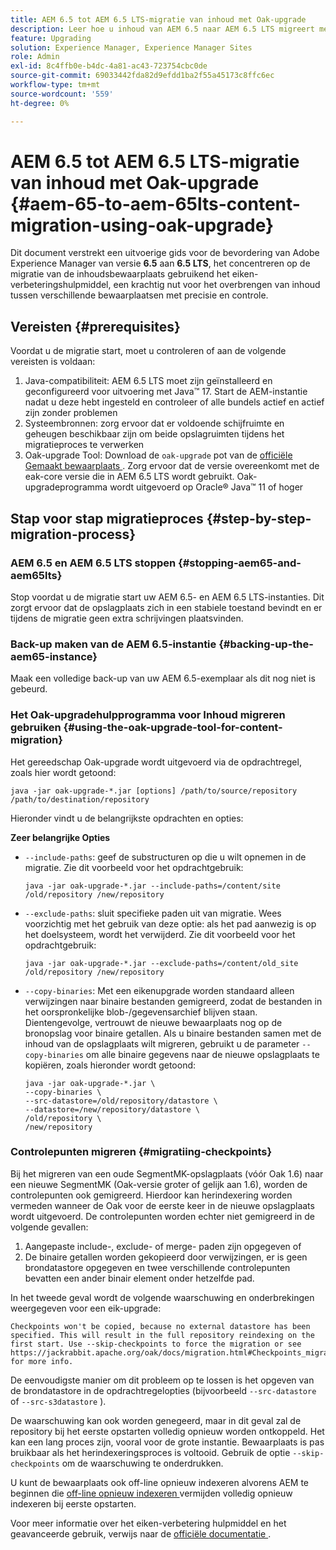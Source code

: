 ```yaml
---
title: AEM 6.5 tot AEM 6.5 LTS-migratie van inhoud met Oak-upgrade
description: Leer hoe u inhoud van AEM 6.5 naar AEM 6.5 LTS migreert met het gereedschap eikenupgrade
feature: Upgrading
solution: Experience Manager, Experience Manager Sites
role: Admin
exl-id: 8c4ffb0e-b4dc-4a81-ac43-723754cbc0de
source-git-commit: 69033442fda82d9efdd1ba2f55a45173c8ffc6ec
workflow-type: tm+mt
source-wordcount: '559'
ht-degree: 0%

---
```


# AEM 6.5 tot AEM 6.5 LTS-migratie van inhoud met Oak-upgrade {#aem-65-to-aem-65lts-content-migration-using-oak-upgrade}

Dit document verstrekt een uitvoerige gids voor de bevordering van Adobe Experience Manager van versie **6.5** aan **6.5 LTS**, het concentreren op de migratie van de inhoudsbewaarplaats gebruikend het eiken-verbeteringshulpmiddel, een krachtig nut voor het overbrengen van inhoud tussen verschillende bewaarplaatsen met precisie en controle.

## Vereisten {#prerequisites}

Voordat u de migratie start, moet u controleren of aan de volgende vereisten is voldaan:

1. Java-compatibiliteit: AEM 6.5 LTS moet zijn geïnstalleerd en geconfigureerd voor uitvoering met Java™ 17. Start de AEM-instantie nadat u deze hebt ingesteld en controleer of alle bundels actief en actief zijn zonder problemen
1. Systeembronnen: zorg ervoor dat er voldoende schijfruimte en geheugen beschikbaar zijn om beide opslagruimten tijdens het migratieproces te verwerken
1. Oak-upgrade Tool: Download de `oak-upgrade` pot van de [ officiële Gemaakt bewaarplaats ](https://mvnrepository.com/artifact/org.apache.jackrabbit/oak-upgrade). Zorg ervoor dat de versie overeenkomt met de eak-core versie die in AEM 6.5 LTS wordt gebruikt. Oak-upgradeprogramma wordt uitgevoerd op Oracle® Java™ 11 of hoger

## Stap voor stap migratieproces {#step-by-step-migration-process}

### AEM 6.5 en AEM 6.5 LTS stoppen {#stopping-aem65-and-aem65lts}

Stop voordat u de migratie start uw AEM 6.5- en AEM 6.5 LTS-instanties. Dit zorgt ervoor dat de opslagplaats zich in een stabiele toestand bevindt en er tijdens de migratie geen extra schrijvingen plaatsvinden.

### Back-up maken van de AEM 6.5-instantie {#backing-up-the-aem65-instance}

Maak een volledige back-up van uw AEM 6.5-exemplaar als dit nog niet is gebeurd.

### Het Oak-upgradehulpprogramma voor Inhoud migreren gebruiken {#using-the-oak-upgrade-tool-for-content-migration}

Het gereedschap Oak-upgrade wordt uitgevoerd via de opdrachtregel, zoals hier wordt getoond:

```
java -jar oak-upgrade-*.jar [options] /path/to/source/repository /path/to/destination/repository 
```

Hieronder vindt u de belangrijkste opdrachten en opties:

**Zeer belangrijke Opties**

* `--include-paths`: geef de substructuren op die u wilt opnemen in de migratie. Zie dit voorbeeld voor het opdrachtgebruik:

  ```
  java -jar oak-upgrade-*.jar --include-paths=/content/site /old/repository /new/repository
  ```

* `--exclude-paths`: sluit specifieke paden uit van migratie. Wees voorzichtig met het gebruik van deze optie: als het pad aanwezig is op het doelsysteem, wordt het verwijderd. Zie dit voorbeeld voor het opdrachtgebruik:

  ```
  java -jar oak-upgrade-*.jar --exclude-paths=/content/old_site /old/repository /new/repository 
  ```

* `--copy-binaries`: Met een eikenupgrade worden standaard alleen verwijzingen naar binaire bestanden gemigreerd, zodat de bestanden in het oorspronkelijke blob-/gegevensarchief blijven staan. Dientengevolge, vertrouwt de nieuwe bewaarplaats nog op de bronopslag voor binaire getallen. Als u binaire bestanden samen met de inhoud van de opslagplaats wilt migreren, gebruikt u de parameter `--copy-binaries` om alle binaire gegevens naar de nieuwe opslagplaats te kopiëren, zoals hieronder wordt getoond:

  ```
  java -jar oak-upgrade-*.jar \
  --copy-binaries \
  --src-datastore=/old/repository/datastore \
  --datastore=/new/repository/datastore \
  /old/repository \
  /new/repository 
  ```

### Controlepunten migreren {#migratiing-checkpoints}

Bij het migreren van een oude SegmentMK-opslagplaats (vóór Oak 1.6) naar een nieuwe SegmentMK (Oak-versie groter of gelijk aan 1.6), worden de controlepunten ook gemigreerd. Hierdoor kan herindexering worden vermeden wanneer de Oak voor de eerste keer in de nieuwe opslagplaats wordt uitgevoerd. De controlepunten worden echter niet gemigreerd in de volgende gevallen:

1. Aangepaste include-, exclude- of merge- paden zijn opgegeven of
1. De binaire getallen worden gekopieerd door verwijzingen, er is geen brondatastore opgegeven en twee verschillende controlepunten bevatten een ander binair element onder hetzelfde pad.

In het tweede geval wordt de volgende waarschuwing en onderbrekingen weergegeven voor een eik-upgrade:

```
Checkpoints won't be copied, because no external datastore has been specified. This will result in the full repository reindexing on the first start. Use --skip-checkpoints to force the migration or see https://jackrabbit.apache.org/oak/docs/migration.html#Checkpoints_migration for more info. 
```

De eenvoudigste manier om dit probleem op te lossen is het opgeven van de brondatastore in de opdrachtregelopties (bijvoorbeeld `--src-datastore` of `--src-s3datastore` ).

De waarschuwing kan ook worden genegeerd, maar in dit geval zal de repository bij het eerste opstarten volledig opnieuw worden ontkoppeld. Het kan een lang proces zijn, vooral voor de grote instantie. Bewaarplaats is pas bruikbaar als het herindexeringsproces is voltooid. Gebruik de optie `--skip-checkpoints` om de waarschuwing te onderdrukken.

U kunt de bewaarplaats ook off-line opnieuw indexeren alvorens AEM te beginnen die [ off-line opnieuw indexeren ](/help/sites-deploying/offline-reindexing.md) vermijden volledig opnieuw indexeren bij eerste opstarten.

Voor meer informatie over het eiken-verbetering hulpmiddel en het geavanceerde gebruik, verwijs naar de [ officiële documentatie ](https://jackrabbit.apache.org/oak/docs/migration.html).
